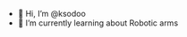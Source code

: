 - 👋 Hi, I’m @ksodoo
- 🌱 I’m currently learning about Robotic arms

<!---
ksodoo/ksodoo is a ✨ special ✨ repository because its `README.md` (this file) appears on your GitHub profile.
You can click the Preview link to take a look at your changes.
--->
